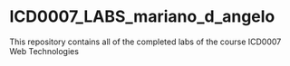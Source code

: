 # ICD0007_LABS_mariano_d_angelo
This repository contains all of the completed labs of the course ICD0007 Web Technologies

